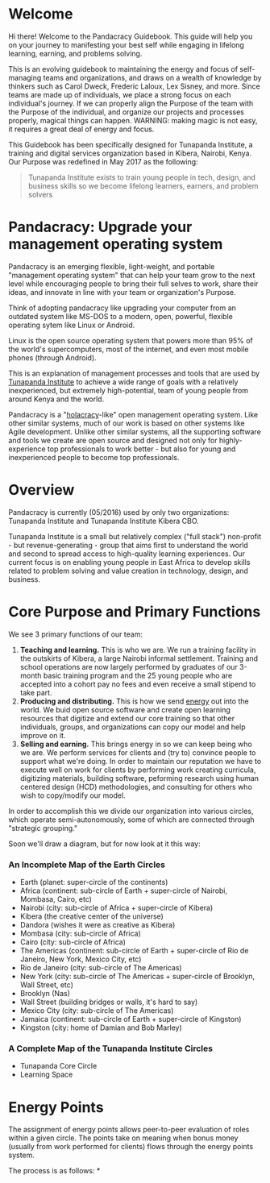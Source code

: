 # Welcome

Hi there! Welcome to the Pandacracy Guidebook. This guide will help you on your journey to manifesting your best self while engaging in lifelong learning, earning, and problems solving.

This is an evolving guidebook to maintaining the energy and focus of self-managing teams and organizations, and draws on a wealth of knowledge by thinkers such as Carol Dweck, Frederic Laloux, Lex Sisney, and more. Since teams are made up of individuals, we place a strong focus on each individual's journey. If we can properly align the Purpose of the team with the Purpose of the individual, and organize our projects and processes properly, magical things can happen. WARNING: making magic is not easy, it requires a great deal of energy and focus.

This Guidebook has been specifically designed for Tunapanda Institute, a training and digital services organization based in Kibera, Nairobi, Kenya. Our Purpose was redefined in May 2017 as the following:

> Tunapanda Institute exists to train young people in tech, design, and business skills so we become lifelong learners, earners, and problem solvers

# Pandacracy: Upgrade your management operating system 
Pandacracy is an emerging flexible, light-weight, and portable "management operating system" that can help your team grow to the next level while encouraging people to bring their full selves to work, share their ideas, and innovate in line with your team or organization's Purpose.

Think of adopting pandacracy like upgrading your computer from an outdated system like MS-DOS to a modern, open, powerful, flexible operating sytem like Linux or Android. 

Linux is the open source operating system that powers more than 95% of the world's supercomputers, most of the internet, and even most mobile phones (through Android).

This is an explanation of management processes and tools that are used by [Tunapanda Institute](www.tunapanda.org) to achieve a wide range of goals with a relatively inexperienced, but extremely high-potential, team of young people from around Kenya and the world.

Pandacracy is a "[holacracy](http://www.holacracy.org/how-it-works/)-like" open management operating system. Like other similar systems, much of our work is based on other systems like Agile development. Unlike other similar systems, all the supporting software and tools we create are open source and designed not only for highly-experience top professionals to work better - but also for young and inexperienced people to become top professionals.

# Overview
Pandacracy is currently (05/2016) used by only two organizations: Tunapanda Institute and Tunapanda Institute Kibera CBO.

Tunapanda Institute is a small but relatively complex ("full stack") non-profit - but revenue-generating - group that aims first to understand the world and second to spread access to high-quality learning experiences. Our current focus is on enabling young people in East Africa to develop skills related to problem solving and value creation in technology, design, and business.

# Core Purpose and Primary Functions

We see 3 primary functions of our team:

1. **Teaching and learning.** This is who we are. We run a training facility in the outskirts of Kibera, a large Nairobi informal settlement. Training and school operations are now largely performed by graduates of our 3-month basic training program and the 25 young people who are accepted into a cohort pay no fees and even receive a small stipend to take part.
2. **Producing and distributing.** This is how we send [energy](http://organizationalphysics.com/2012/02/20/the-universal-success-formula/) out into the world. We buid open source software and create open learning resources that digitize and extend our core training so that other individuals, groups, and organizations can copy our model and help improve on it.
3. **Selling and earning.** This brings energy in so we can keep being who we are. We perform services for clients and (try to) convince people to support what we're doing. In order to maintain our reputation we have to execute well on work for clients by performing work creating curricula, digitizing materials, building software, peforming research using human centered design (HCD) methodologies, and consulting for others who wish to copy/modify our model.

In order to accomplish this we divide our organization into various circles, which operate semi-autonomously, some of which are connected through "strategic grouping."

Soon we'll draw a diagram, but for now look at it this way:

### An Incomplete Map of the Earth Circles

* Earth (planet: super-circle of the continents)
 * Africa (continent: sub-circle of Earth + super-circle of Nairobi, Mombasa, Cairo, etc)
  * Nairobi (city: sub-circle of Africa + super-circle of Kibera)
   * Kibera (the creative center of the universe)
   * Dandora (wishes it were as creative as Kibera)
  * Mombasa (city: sub-circle of Africa)
  * Cairo (city: sub-circle of Africa)
 * The Americas (continent: sub-circle of Earth + super-circle of Rio de Janeiro, New York, Mexico City, etc)
  * Rio de Janeiro (city: sub-circle of The Americas)
  * New York (city: sub-circle of The Americas + super-circle of Brooklyn, Wall Street, etc)
   * Brooklyn (Nas)
   * Wall Street (building bridges or walls, it's hard to say)
  * Mexico City (city: sub-circle of The Americas)
 * Jamaica (continent: sub-circle of Earth + super-circle of Kingston)
  * Kingston (city: home of Damian and Bob Marley)

### A Complete Map of the Tunapanda Institute Circles
* Tunapanda Core Circle
 * Learning Space

# Energy Points
The assignment of energy points allows peer-to-peer evaluation of roles within a given circle. The points take on meaning when bonus money (usually from work performed for clients) flows through the energy points system.

The process is as follows:
* 
